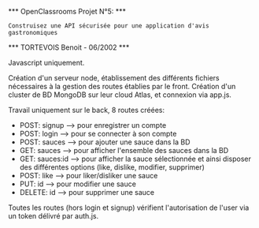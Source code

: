 *** OpenClassrooms Projet N°5: ***

    Construisez une API sécurisée pour une application d'avis gastronomiques

*** TORTEVOIS Benoit - 06/2002 ***

Javascript uniquement.

Création d'un serveur node, établissement des différents fichiers nécessaires à la gestion des routes établies par le front.
Création d'un cluster de BD MongoDB sur leur cloud Atlas, et connexion via app.js.

Travail uniquement sur le back, 8 routes créées:
- POST: signup --> pour enregistrer un compte
- POST: login --> pour se connecter à son compte
- POST: sauces --> pour ajouter une sauce dans la BD
- GET: sauces --> pour afficher l'ensemble des sauces dans la BD
- GET: sauces:id --> pour afficher la sauce sélectionnée et ainsi disposer des différentes options (like, dislike, modifier, supprimer)
- POST: like --> pour liker/disliker une sauce
- PUT: id --> pour modifier une sauce
- DELETE: id --> pour supprimer une sauce

Toutes les routes (hors login et signup) vérifient l'autorisation de l'user via un token délivré par auth.js.